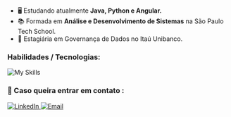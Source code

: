 - 🖥️ Estudando atualmente <strong>Java, Python e Angular.</strong>
- 📚 Formada em <strong>Análise e Desenvolvimento de Sistemas</strong> na São Paulo Tech School.
- 💼 Estagiária em Governança de Dados no Itaú Unibanco.

### Habilidades / Tecnologias: 
![My Skills](https://skillicons.dev/icons?i=js,py,java,react,angular,aws,docker,git)

### 💌 Caso queira entrar em contato : 

 <a href="https://www.linkedin.com/in/giovana--siqueira/" target="_blank">
  <img src="https://img.shields.io/badge/-Linkedin-6610F2?style=for-the-badge&logo=Linkedin&logoColor=FFFFFF&" alt="LinkedIn">
 </a>

 <a href="mailto:siqueira.giiovana@gmail.com" target="_blank">
  <img src="https://img.shields.io/badge/-Email-6610F2?style=for-the-badge&logo=Gmail&logoColor=FFFFFF&" alt="Email">
 </a>

